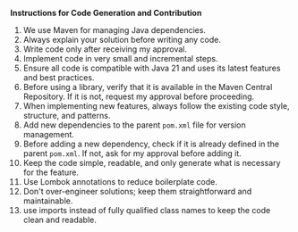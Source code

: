 **Instructions for Code Generation and Contribution**

1. We use Maven for managing Java dependencies.
2. Always explain your solution before writing any code.
3. Write code only after receiving my approval.
4. Implement code in very small and incremental steps.
5. Ensure all code is compatible with Java 21 and uses its latest features and best practices.
6. Before using a library, verify that it is available in the Maven Central Repository. If it is not, request my approval before proceeding.
7. When implementing new features, always follow the existing code style, structure, and patterns.
8. Add new dependencies to the parent `pom.xml` file for version management.
9. Before adding a new dependency, check if it is already defined in the parent `pom.xml`. If not, ask for my approval before adding it.
10. Keep the code simple, readable, and only generate what is necessary for the feature.
11. Use Lombok annotations to reduce boilerplate code.
12. Don't over-engineer solutions; keep them straightforward and maintainable.
13. use imports instead of fully qualified class names to keep the code clean and readable.
